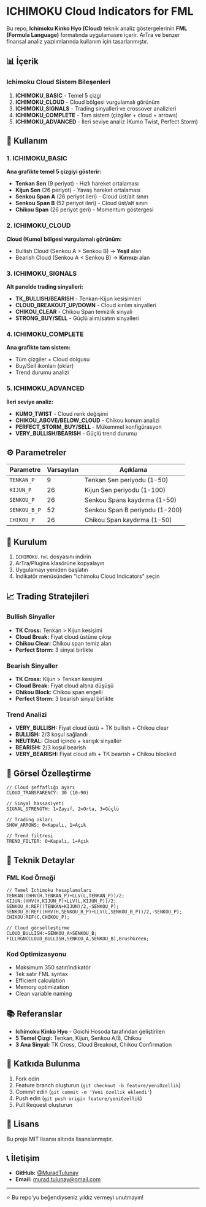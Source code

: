 # ICHIMOKU Cloud Indicators for FML

Bu repo, **Ichimoku Kinko Hyo (Cloud)** teknik analiz göstergelerinin **FML (Formula Language)** formatında uygulamasını içerir. ArTra ve benzer finansal analiz yazılımlarında kullanım için tasarlanmıştır.

## 📊 İçerik

### Ichimoku Cloud Sistem Bileşenleri

1. **ICHIMOKU_BASIC** - Temel 5 çizgi
2. **ICHIMOKU_CLOUD** - Cloud bölgesi vurgulamalı görünüm  
3. **ICHIMOKU_SIGNALS** - Trading sinyalleri ve crossover analizleri
4. **ICHIMOKU_COMPLETE** - Tam sistem (çizgiler + cloud + arrows)
5. **ICHIMOKU_ADVANCED** - İleri seviye analiz (Kumo Twist, Perfect Storm)

## 🎯 Kullanım

### 1. ICHIMOKU_BASIC
**Ana grafikte temel 5 çizgiyi gösterir:**

- **Tenkan Sen** (9 periyot) - Hızlı hareket ortalaması
- **Kijun Sen** (26 periyot) - Yavaş hareket ortalaması  
- **Senkou Span A** (26 periyot ileri) - Cloud üst/alt sınırı
- **Senkou Span B** (52 periyot ileri) - Cloud üst/alt sınırı
- **Chikou Span** (26 periyot geri) - Momentum göstergesi

### 2. ICHIMOKU_CLOUD
**Cloud (Kumo) bölgesi vurgulamalı görünüm:**

- Bullish Cloud (Senkou A > Senkou B) → **Yeşil** alan
- Bearish Cloud (Senkou A < Senkou B) → **Kırmızı** alan

### 3. ICHIMOKU_SIGNALS
**Alt panelde trading sinyalleri:**

- **TK_BULLISH/BEARISH** - Tenkan-Kijun kesişimleri
- **CLOUD_BREAKOUT_UP/DOWN** - Cloud kırılım sinyalleri
- **CHIKOU_CLEAR** - Chikou Span temizlik sinyali
- **STRONG_BUY/SELL** - Güçlü alım/satım sinyalleri

### 4. ICHIMOKU_COMPLETE
**Ana grafikte tam sistem:**

- Tüm çizgiler + Cloud dolgusu
- Buy/Sell ikonları (oklar)
- Trend durumu analizi

### 5. ICHIMOKU_ADVANCED
**İleri seviye analiz:**

- **KUMO_TWIST** - Cloud renk değişimi
- **CHIKOU_ABOVE/BELOW_CLOUD** - Chikou konum analizi
- **PERFECT_STORM_BUY/SELL** - Mükemmel konfigürasyon
- **VERY_BULLISH/BEARISH** - Güçlü trend durumu

## ⚙️ Parametreler

| Parametre | Varsayılan | Açıklama |
|-----------|------------|----------|
| `TENKAN_P` | 9 | Tenkan Sen periyodu (1-50) |
| `KIJUN_P` | 26 | Kijun Sen periyodu (1-100) | 
| `SENKOU_P` | 26 | Senkou Spans kaydırma (1-50) |
| `SENKOU_B_P` | 52 | Senkou Span B periyodu (1-200) |
| `CHIKOU_P` | 26 | Chikou Span kaydırma (1-50) |

## 🚀 Kurulum

1. `ICHIMOKU.fml` dosyasını indirin
2. ArTra/Plugins klasörüne kopyalayın
3. Uygulamayı yeniden başlatın
4. İndikatör menüsünden "Ichimoku Cloud Indicators" seçin

## 📈 Trading Stratejileri

### Bullish Sinyaller
- **TK Cross:** Tenkan > Kijun kesişimi
- **Cloud Break:** Fiyat cloud üstüne çıkışı  
- **Chikou Clear:** Chikou span temiz alan
- **Perfect Storm:** 3 sinyal birlikte

### Bearish Sinyaller
- **TK Cross:** Kijun > Tenkan kesişimi
- **Cloud Break:** Fiyat cloud altına düşüşü
- **Chikou Block:** Chikou span engelli
- **Perfect Storm:** 3 bearish sinyal birlikte

### Trend Analizi
- **VERY_BULLISH:** Fiyat cloud üstü + TK bullish + Chikou clear
- **BULLISH:** 2/3 koşul sağlandı
- **NEUTRAL:** Cloud içinde + karışık sinyaller
- **BEARISH:** 2/3 koşul bearish
- **VERY_BEARISH:** Fiyat cloud altı + TK bearish + Chikou blocked

## 🎨 Görsel Özelleştirme

```fml
// Cloud şeffaflığı ayarı
CLOUD_TRANSPARENCY: 30 (10-90)

// Sinyal hassasiyeti
SIGNAL_STRENGTH: 1=Zayıf, 2=Orta, 3=Güçlü

// Trading okları
SHOW_ARROWS: 0=Kapalı, 1=Açık

// Trend filtresi  
TREND_FILTER: 0=Kapalı, 1=Açık
```

## 🔧 Teknik Detaylar

### FML Kod Örneği
```fml
// Temel Ichimoku hesaplamaları
TENKAN:(HHV(H,TENKAN_P)+LLV(L,TENKAN_P))/2;
KIJUN:(HHV(H,KIJUN_P)+LLV(L,KIJUN_P))/2;
SENKOU_A:REF((TENKAN+KIJUN)/2,-SENKOU_P);
SENKOU_B:REF((HHV(H,SENKOU_B_P)+LLV(L,SENKOU_B_P))/2,-SENKOU_P);
CHIKOU:REF(C,CHIKOU_P);

// Cloud görselleştirme
CLOUD_BULLISH:=SENKOU_A>SENKOU_B;
FILLRGN(CLOUD_BULLISH,SENKOU_A,SENKOU_B),BrushGreen;
```

### Kod Optimizasyonu
- Maksimum 350 satır/indikatör
- Tek satır FML syntax
- Efficient calculation
- Memory optimization
- Clean variable naming

## 📚 Referanslar

- **Ichimoku Kinko Hyo** - Goichi Hosoda tarafından geliştirilen
- **5 Temel Çizgi:** Tenkan, Kijun, Senkou A/B, Chikou
- **3 Ana Sinyal:** TK Cross, Cloud Breakout, Chikou Confirmation

## 🤝 Katkıda Bulunma

1. Fork edin
2. Feature branch oluşturun (`git checkout -b feature/yeniOzellik`)
3. Commit edin (`git commit -m 'Yeni özellik eklendi'`)
4. Push edin (`git push origin feature/yeniOzellik`)
5. Pull Request oluşturun

## 📄 Lisans

Bu proje MIT lisansı altında lisanslanmıştır.

## 📞 İletişim

- **GitHub:** [@MuradTulunay](https://github.com/MuradTulunay)
- **Email:** murad.tulunay@gmail.com

---

⭐ Bu repo'yu beğendiyseniz yıldız vermeyi unutmayın!
